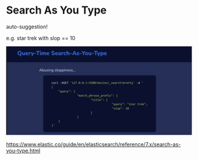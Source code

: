 # Search As You Type

auto-suggestion!

e.g. star trek with slop == 10

<img src='../assets/41_1.png'></img>

https://www.elastic.co/guide/en/elasticsearch/reference/7.x/search-as-you-type.html
